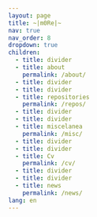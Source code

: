 ```yaml
---
layout: page
title: ~|m0Re|~
nav: true
nav_order: 8
dropdown: true
children:
  - title: divider
  - title: about
    permalink: /about/
  - title: divider
  - title: divider
  - title: repositories
    permalink: /repos/
  - title: divider
  - title: divider
  - title: miscelanea
    permalink: /misc/
  - title: divider
  - title: divider
  - title: Cv
    permalink: /cv/
  - title: divider
  - title: divider
  - title: news
    permalink: /news/
lang: en
---
```

